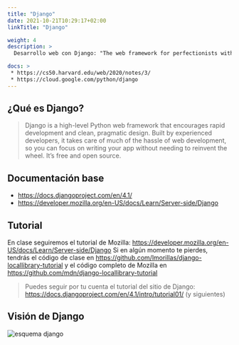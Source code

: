 ```yaml
---
title: "Django"
date: 2021-10-21T10:29:17+02:00
linkTitle: "Django"

weight: 4
description: >
  Desarrollo web con Django: "The web framework for perfectionists with deadlines"

docs: >
 * https://cs50.harvard.edu/web/2020/notes/3/
 * https://cloud.google.com/python/django
---
```


## ¿Qué es Django?

> Django is a high-level Python web framework that encourages rapid development and clean, pragmatic design. Built by experienced developers, it takes care of much of the hassle of web development, so you can focus on writing your app without needing to reinvent the wheel. It’s free and open source.

## Documentación base

* https://docs.djangoproject.com/en/4.1/
* https://developer.mozilla.org/en-US/docs/Learn/Server-side/Django

## Tutorial
En clase seguiremos el tutorial de Mozilla: https://developer.mozilla.org/en-US/docs/Learn/Server-side/Django Si en algún momento te pierdes, tendrás el código de clase en https://github.com/lmorillas/django-locallibrary-tutorial y el código completo de Mozilla en https://github.com/mdn/django-locallibrary-tutorial

> Puedes seguir por tu cuenta el tutorial del sitio de Django: https://docs.djangoproject.com/en/4.1/intro/tutorial01/ (y siguientes)


## Visión de Django

![esquema django](https://developer.mozilla.org/en-US/docs/Learn/Server-side/Django/Introduction/basic-django.png)

